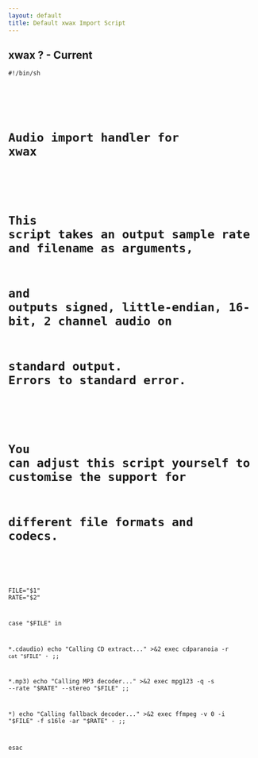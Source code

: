 ```yaml
---
layout: default
title: Default xwax Import Script
---
```



## xwax ? - Current

<code bash import>#!/bin/sh
#
# Audio import handler for xwax
#
# This script takes an output sample rate and filename as arguments,
# and outputs signed, little-endian, 16-bit, 2 channel audio on
# standard output. Errors to standard error.
#
# You can adjust this script yourself to customise the support for
# different file formats and codecs.
#

FILE="$1"
RATE="$2"

case "$FILE" in

*.cdaudio)
    echo "Calling CD extract..." >&2
    exec cdparanoia -r `cat "$FILE"` -
    ;;

*.mp3)
    echo "Calling MP3 decoder..." >&2
    exec mpg123 -q -s --rate "$RATE" --stereo "$FILE"
    ;;

*)
    echo "Calling fallback decoder..." >&2
    exec ffmpeg -v 0 -i "$FILE" -f s16le -ar "$RATE" -
    ;;

esac
</code>
